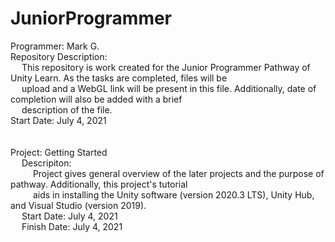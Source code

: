 # JuniorProgrammer

Programmer: Mark G. <br />
Repository Description: <br />
&emsp; This repository is work created for the Junior Programmer Pathway of Unity Learn. As the tasks are completed, files will be <br /> 
&emsp; upload and a WebGL link will be present in this file. Additionally, date of completion will also be added with a brief  <br /> 
&emsp; description of the file. <br />
Start Date: July 4, 2021 <br />
<br />
<br />
Project: Getting Started <br />
&emsp; Descripiton: <br />
&emsp; &emsp; Project gives general overview of the later projects and the purpose of pathway. Additionally, this project's tutorial <br />
&emsp; &emsp; aids in installing the Unity software (version 2020.3 LTS), Unity Hub, and Visual Studio (version 2019). <br />
&emsp; Start Date: July 4, 2021 <br />
&emsp; Finish Date: July 4, 2021 <br />
